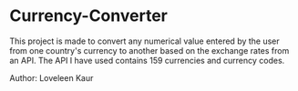 # Currency-Converter
This project is made to convert any numerical value entered by the user from one country's currency to another based on the exchange rates from an API. The API I have used contains 159 currencies and currency codes.

Author: Loveleen Kaur
 
